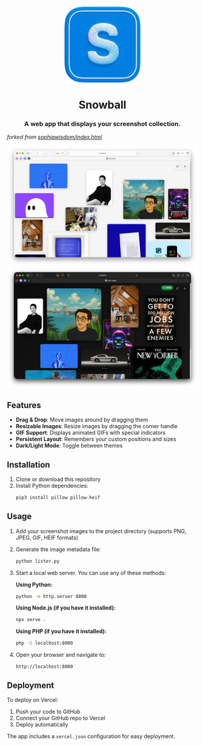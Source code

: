 <p align="center">
<img src="Assets/snowball.png" width="200" height="200" />
<h1 align="center">Snowball</h1>
<h3 align="center">A web app that displays your screenshot collection.</h3> 
</p>

*forked from [sophiawisdom/index.html](https://gist.github.com/sophiawisdom/c1b16fcaca017d1aec2358c6fb619697)*

<div align="center">
    <img src="Assets/snowball2.jpeg" alt="demo" width="700" />
</div>

<div align="center">
    <img src="Assets/snowball.jpeg" alt="demo" width="700" />
</div>

## Features

- **Drag & Drop**: Move images around by dragging them
- **Resizable Images**: Resize images by dragging the corner handle
- **GIF Support**: Displays animated GIFs with special indicators
- **Persistent Layout**: Remembers your custom positions and sizes
- **Dark/Light Mode**: Toggle between themes



## Installation

1. Clone or download this repository
2. Install Python dependencies:
   ```bash
   pip3 install pillow pillow-heif
   ```

## Usage

1. Add your screenshot images to the project directory (supports PNG, JPEG, GIF, HEIF formats)

2. Generate the image metadata file:
   ```bash
   python lister.py
   ```

3. Start a local web server. You can use any of these methods:

   **Using Python:**
   ```bash
   python -m http.server 8000
   ```

   **Using Node.js (if you have it installed):**
   ```bash
   npx serve .
   ```

   **Using PHP (if you have it installed):**
   ```bash
   php -S localhost:8000
   ```

4. Open your browser and navigate to:
   ```
   http://localhost:8000
   ```

## Deployment

To deploy on Vercel:

1. Push your code to GitHub
2. Connect your GitHub repo to Vercel
3. Deploy automatically

The app includes a `vercel.json` configuration for easy deployment.
